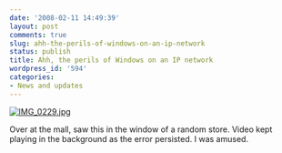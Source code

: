 ```yaml
---
date: '2008-02-11 14:49:39'
layout: post
comments: true
slug: ahh-the-perils-of-windows-on-an-ip-network
status: publish
title: Ahh, the perils of Windows on an IP network
wordpress_id: '594'
categories:
- News and updates
---
```


[![IMG_0229.jpg](http://www.phfactor.net/wp/wp-photos/thumb.20080211-134939-1.jpg)](http://www.phfactor.net/wp/wp-photos/20080211-134939-1.jpg)


 Over at the mall, saw this in the window of a random store. Video kept   playing in the background as the error persisted. I was amused.




